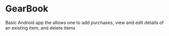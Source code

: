 # GearBook
Basic Android app the allows one to add purchases, view and edit details of an existing item, and delete items
